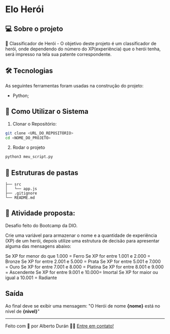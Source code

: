 # Elo Herói

## 💻 Sobre o projeto

📱 Classificador de Herói - O objetivo deste projeto é um classificador de herói, onde dependendo do número do XP(experiência) que o herói tenha, será impresso na tela sua patente correspondente.

## 🛠 Tecnologias

As seguintes ferramentas foram usadas na construção do projeto:

- Python;

## 📏 Como Utilizar o Sistema

1. Clonar o Repositório:

```bash
git clone <URL_DO_REPOSITÓRIO>
cd <NOME_DO_PROJETO>
```

2. Rodar o projeto   

```bash
python3 meu_script.py
```

## 📂 Estruturas de pastas

```
├── src
│   └── app.js
├── .gitignore
└── README.md
```

## 🚀 Atividade proposta:

Desafio feito do Bootcamp da DIO.

Crie uma variável para armazenar o nome e a quantidade de experiência (XP) de um herói, depois utilize uma estrutura de decisão para apresentar alguma das mensagens abaixo:

Se XP for menor do que 1.000 = Ferro
Se XP for entre 1.001 e 2.000 = Bronze
Se XP for entre 2.001 e 5.000 = Prata
Se XP for entre 5.001 e 7.000 = Ouro
Se XP for entre 7.001 e 8.000 = Platina
Se XP for entre 8.001 e 9.000 = Ascendente
Se XP for entre 9.001 e 10.000= Imortal
Se XP for maior ou igual a 10.001 = Radiante

## Saída

Ao final deve se exibir uma mensagem:
"O Herói de nome **{nome}** está no nível de **{nivel}**"

***

Feito com 🩵 por Alberto Durán 👋🏽 [Entre em contato!](https://www.linkedin.com/in/alberto-janeiro)

